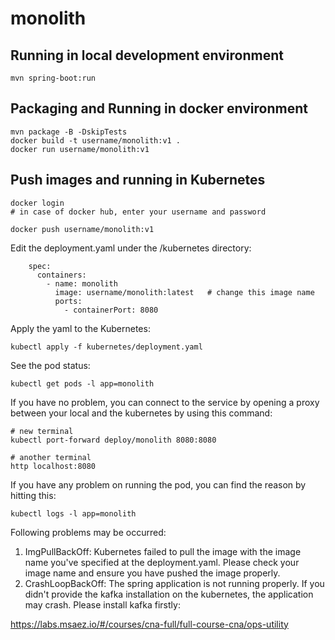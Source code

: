 # monolith

## Running in local development environment

```
mvn spring-boot:run
```

## Packaging and Running in docker environment

```
mvn package -B -DskipTests
docker build -t username/monolith:v1 .
docker run username/monolith:v1
```

## Push images and running in Kubernetes

```
docker login 
# in case of docker hub, enter your username and password

docker push username/monolith:v1
```

Edit the deployment.yaml under the /kubernetes directory:
```
    spec:
      containers:
        - name: monolith
          image: username/monolith:latest   # change this image name
          ports:
            - containerPort: 8080

```

Apply the yaml to the Kubernetes:
```
kubectl apply -f kubernetes/deployment.yaml
```

See the pod status:
```
kubectl get pods -l app=monolith
```

If you have no problem, you can connect to the service by opening a proxy between your local and the kubernetes by using this command:
```
# new terminal
kubectl port-forward deploy/monolith 8080:8080

# another terminal
http localhost:8080
```

If you have any problem on running the pod, you can find the reason by hitting this:
```
kubectl logs -l app=monolith
```

Following problems may be occurred:

1. ImgPullBackOff:  Kubernetes failed to pull the image with the image name you've specified at the deployment.yaml. Please check your image name and ensure you have pushed the image properly.
1. CrashLoopBackOff: The spring application is not running properly. If you didn't provide the kafka installation on the kubernetes, the application may crash. Please install kafka firstly:

https://labs.msaez.io/#/courses/cna-full/full-course-cna/ops-utility

